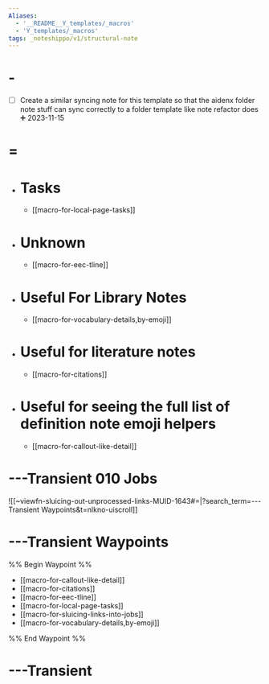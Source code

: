 ```yaml
---
Aliases:
  - '__README__Y_templates/_macros'
  - 'Y_templates/_macros'
tags: _noteshippo/v1/structural-note
---
```


# -

- [ ] Create a similar syncing note for this template so that the aidenx folder note stuff can sync correctly to a folder template like note refactor does ➕ 2023-11-15

# =

- # Tasks
  - [[macro-for-local-page-tasks]]
- # Unknown
  - [[macro-for-eec-tline]]
- # Useful For Library Notes
  - [[macro-for-vocabulary-details,by-emoji]]
- # Useful for literature notes
  - [[macro-for-citations]]
- # Useful for seeing the full list of definition note emoji helpers
  - [[macro-for-callout-like-detail]]

# ---Transient 010 Jobs

![[~viewfn-sluicing-out-unprocessed-links-MUID-1643#=|?search_term=---Transient Waypoints&t=nlkno-uiscroll]]

# ---Transient Waypoints

%% Begin Waypoint %%

- [[macro-for-callout-like-detail]]
- [[macro-for-citations]]
- [[macro-for-eec-tline]]
- [[macro-for-local-page-tasks]]
- [[macro-for-sluicing-links-into-jobs]]
- [[macro-for-vocabulary-details,by-emoji]]

%% End Waypoint %%

# ---Transient
